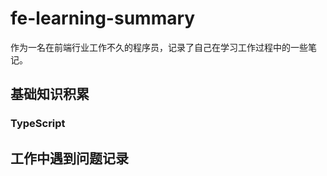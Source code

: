 # fe-learning-summary

作为一名在前端行业工作不久的程序员，记录了自己在学习工作过程中的一些笔记。

## 基础知识积累

### TypeScript



## 工作中遇到问题记录




